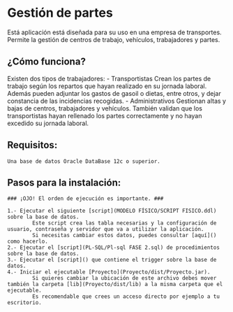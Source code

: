# Gestión de partes #

Está aplicación está diseñada para su uso en una empresa de transportes. Permite la gestión de centros de trabajo, vehículos, trabajadores y partes.

## ¿Cómo funciona? ##

Existen dos tipos de trabajadores:
	- Transportistas 
		Crean los partes de trabajo según los repartos que hayan realizado en su jornada laboral. Además pueden adjuntar los gastos de gasoil o dietas, entre otros, y dejar constancia de las incidencias recogidas.
	- Administrativos
		Gestionan altas y bajas de centros, trabajadores y vehículos. También validan que los transportistas hayan rellenado los partes correctamente y no hayan excedido su jornada laboral.
		
## Requisitos: ##
	
	Una base de datos Oracle DataBase 12c o superior.

## Pasos para la instalación: ##

	### ¡OJO! El orden de ejecución es importante. ###
	
	1.- Ejecutar el siguiente [script](MODELO FÍSICO/SCRIPT FISICO.ddl) sobre la base de datos. 
			Este script crea las tabla necesarias y la configuración de usuario, contraseña y servidor que va a utilizar la aplicación.
			Si necesitas cambiar estos datos, puedes consultar [aquí]() como hacerlo.
	2.- Ejecutar el [script](PL-SQL/Pl-sql FASE 2.sql) de procedimientos sobre la base de datos.
	3.- Ejecutar el [script]() que contiene el trigger sobre la base de datos.
	4.- Iniciar el ejecutable [Proyecto](Proyecto/dist/Proyecto.jar).
			Si quieres cambiar la ubicación de este archivo debes mover también la carpeta [lib](Proyecto/dist/lib) a la misma carpeta que el ejecutable.
			Es recomendable que crees un acceso directo por ejemplo a tu escritorio.

